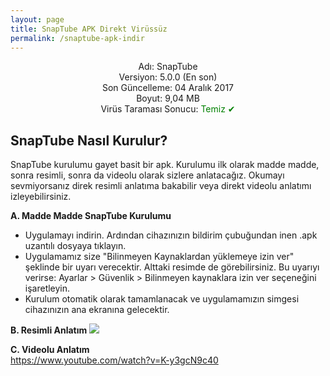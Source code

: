 ```yaml
---
layout: page
title: SnapTube APK Direkt Virüssüz
permalink: /snaptube-apk-indir
---
```


<script async src="//pagead2.googlesyndication.com/pagead/js/adsbygoogle.js"></script>
<!-- KingBaglanti -->
<ins class="adsbygoogle"
     style="display:block"
     data-ad-client="ca-pub-7942429830883405"
     data-ad-slot="4590880399"
     data-ad-format="link"></ins>
<script>
(adsbygoogle = window.adsbygoogle || []).push({});
</script>
<center>
Adı: SnapTube<br />
Versiyon: 5.0.0 (En son)<br />
Son Güncelleme: 04 Aralık 2017<br />
Boyut: 9,04 MB<br />
Virüs Taraması Sonucu: <span style="color:green;">Temiz &#10004;</span><br/>

</center>
<h2>SnapTube Nasıl Kurulur?</h2>
SnapTube kurulumu gayet basit bir apk. Kurulumu ilk olarak madde madde, sonra resimli, sonra da videolu olarak sizlere anlatacağız. Okumayı sevmiyorsanız direk resimli anlatıma bakabilir veya direkt videolu anlatımı izleyebilirsiniz.

<strong>A. Madde Madde SnapTube Kurulumu</strong>
<ul><li>Uygulamayı indirin. Ardından cihazınızın bildirim çubuğundan inen .apk uzantılı dosyaya tıklayın.</li>
<li>Uygulamamız size "Bilinmeyen Kaynaklardan yüklemeye izin ver" şeklinde bir uyarı verecektir. Alttaki resimde de görebilirsiniz. Bu uyarıyı verirse: Ayarlar > Güvenlik > Bilinmeyen kaynaklara izin ver seçeneğini işaretleyin.</li>
<li>Kurulum otomatik olarak tamamlanacak ve uygulamamızın simgesi cihazınızın ana ekranına gelecektir.</li>
     </ul>

<strong>B. Resimli Anlatım</strong>
<img src="http://www.snaptubeindir.com/snaptube.jpg">

<strong>C. Videolu Anlatım</strong><br>
<a target="_blank" rel="nofollow" href="https://www.youtube.com/watch?v=K-y3gcN9c40">https://www.youtube.com/watch?v=K-y3gcN9c40</a>
